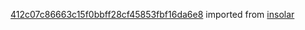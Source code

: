 [412c07c86663c15f0bbff28cf45853fbf16da6e8](https://github.com/insolar/insolar/commit/412c07c86663c15f0bbff28cf45853fbf16da6e8) imported from [insolar](https://github.com/insolar/insolar)
